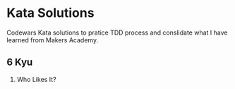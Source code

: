 # Kata Solutions

Codewars Kata solutions to pratice TDD process and conslidate what I have learned from Makers Academy.

## 6 Kyu

1. Who Likes It?
